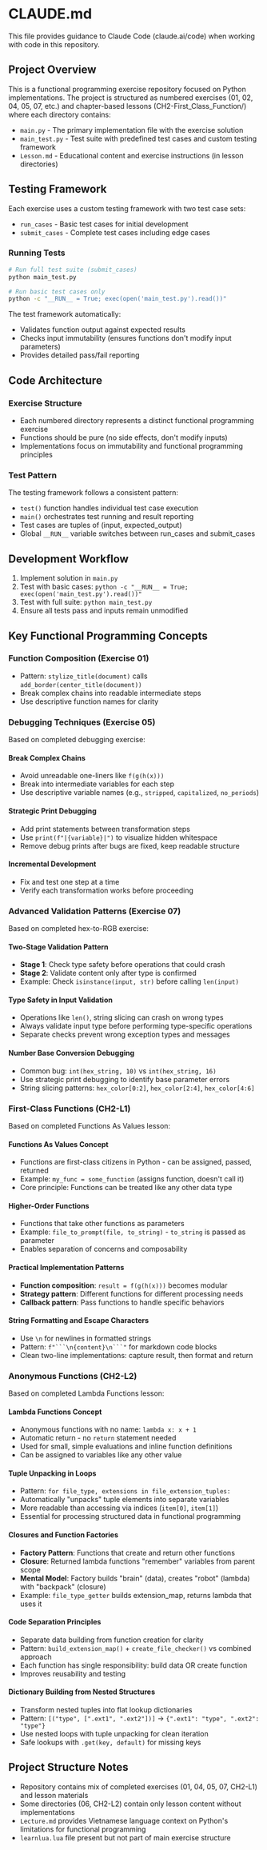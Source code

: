 # CLAUDE.md

This file provides guidance to Claude Code (claude.ai/code) when working with code in this repository.

## Project Overview

This is a functional programming exercise repository focused on Python implementations. The project is structured as numbered exercises (01, 02, 04, 05, 07, etc.) and chapter-based lessons (CH2-First_Class_Function/) where each directory contains:

- `main.py` - The primary implementation file with the exercise solution
- `main_test.py` - Test suite with predefined test cases and custom testing framework
- `Lesson.md` - Educational content and exercise instructions (in lesson directories)

## Testing Framework

Each exercise uses a custom testing framework with two test case sets:
- `run_cases` - Basic test cases for initial development
- `submit_cases` - Complete test cases including edge cases

### Running Tests

```bash
# Run full test suite (submit_cases)
python main_test.py

# Run basic test cases only
python -c "__RUN__ = True; exec(open('main_test.py').read())"
```

The test framework automatically:
- Validates function output against expected results
- Checks input immutability (ensures functions don't modify input parameters)
- Provides detailed pass/fail reporting

## Code Architecture

### Exercise Structure
- Each numbered directory represents a distinct functional programming exercise
- Functions should be pure (no side effects, don't modify inputs)
- Implementations focus on immutability and functional programming principles

### Test Pattern
The testing framework follows a consistent pattern:
- `test()` function handles individual test case execution
- `main()` orchestrates test running and result reporting
- Test cases are tuples of (input, expected_output)
- Global `__RUN__` variable switches between run_cases and submit_cases

## Development Workflow

1. Implement solution in `main.py`
2. Test with basic cases: `python -c "__RUN__ = True; exec(open('main_test.py').read())"`
3. Test with full suite: `python main_test.py`
4. Ensure all tests pass and inputs remain unmodified

## Key Functional Programming Concepts

### Function Composition (Exercise 01)
- Pattern: `stylize_title(document)` calls `add_border(center_title(document))`
- Break complex chains into readable intermediate steps
- Use descriptive function names for clarity

### Debugging Techniques (Exercise 05)
Based on completed debugging exercise:

#### Break Complex Chains
- Avoid unreadable one-liners like `f(g(h(x)))`
- Break into intermediate variables for each step
- Use descriptive variable names (e.g., `stripped`, `capitalized`, `no_periods`)

#### Strategic Print Debugging
- Add print statements between transformation steps
- Use `print(f"|{variable}|")` to visualize hidden whitespace
- Remove debug prints after bugs are fixed, keep readable structure

#### Incremental Development
- Fix and test one step at a time
- Verify each transformation works before proceeding

### Advanced Validation Patterns (Exercise 07)
Based on completed hex-to-RGB exercise:

#### Two-Stage Validation Pattern
- **Stage 1**: Check type safety before operations that could crash
- **Stage 2**: Validate content only after type is confirmed
- Example: Check `isinstance(input, str)` before calling `len(input)`

#### Type Safety in Input Validation
- Operations like `len()`, string slicing can crash on wrong types
- Always validate input type before performing type-specific operations
- Separate checks prevent wrong exception types and messages

#### Number Base Conversion Debugging
- Common bug: `int(hex_string, 10)` vs `int(hex_string, 16)`
- Use strategic print debugging to identify base parameter errors
- String slicing patterns: `hex_color[0:2]`, `hex_color[2:4]`, `hex_color[4:6]`

### First-Class Functions (CH2-L1)
Based on completed Functions As Values lesson:

#### Functions As Values Concept
- Functions are first-class citizens in Python - can be assigned, passed, returned
- Example: `my_func = some_function` (assigns function, doesn't call it)
- Core principle: Functions can be treated like any other data type

#### Higher-Order Functions
- Functions that take other functions as parameters
- Example: `file_to_prompt(file, to_string)` - `to_string` is passed as parameter
- Enables separation of concerns and composability

#### Practical Implementation Patterns
- **Function composition**: `result = f(g(h(x)))` becomes modular
- **Strategy pattern**: Different functions for different processing needs
- **Callback pattern**: Pass functions to handle specific behaviors

#### String Formatting and Escape Characters
- Use `\n` for newlines in formatted strings
- Pattern: `f"```\n{content}\n```"` for markdown code blocks
- Clean two-line implementations: capture result, then format and return

### Anonymous Functions (CH2-L2)
Based on completed Lambda Functions lesson:

#### Lambda Functions Concept
- Anonymous functions with no name: `lambda x: x + 1`
- Automatic return - no `return` statement needed
- Used for small, simple evaluations and inline function definitions
- Can be assigned to variables like any other value

#### Tuple Unpacking in Loops
- Pattern: `for file_type, extensions in file_extension_tuples:`
- Automatically "unpacks" tuple elements into separate variables
- More readable than accessing via indices (`item[0]`, `item[1]`)
- Essential for processing structured data in functional programming

#### Closures and Function Factories
- **Factory Pattern**: Functions that create and return other functions
- **Closure**: Returned lambda functions "remember" variables from parent scope
- **Mental Model**: Factory builds "brain" (data), creates "robot" (lambda) with "backpack" (closure)
- Example: `file_type_getter` builds extension_map, returns lambda that uses it

#### Code Separation Principles
- Separate data building from function creation for clarity
- Pattern: `build_extension_map()` + `create_file_checker()` vs combined approach
- Each function has single responsibility: build data OR create function
- Improves reusability and testing

#### Dictionary Building from Nested Structures
- Transform nested tuples into flat lookup dictionaries
- Pattern: `[("type", [".ext1", ".ext2"])]` → `{".ext1": "type", ".ext2": "type"}`
- Use nested loops with tuple unpacking for clean iteration
- Safe lookups with `.get(key, default)` for missing keys

## Project Structure Notes

- Repository contains mix of completed exercises (01, 04, 05, 07, CH2-L1) and lesson materials
- Some directories (06, CH2-L2) contain only lesson content without implementations
- `Lecture.md` provides Vietnamese language context on Python's limitations for functional programming
- `learnlua.lua` file present but not part of main exercise structure